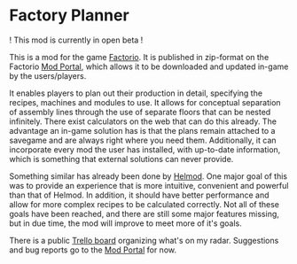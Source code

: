 # Factory Planner

! This mod is currently in open beta !

This is a mod for the game [Factorio](https://www.factorio.com). It is published in zip-format on the Factorio [Mod Portal](https://mods.factorio.com/), which allows it to be downloaded and updated in-game by the users/players.

It enables players to plan out their production in detail, specifying the recipes, machines and modules to use. It allows for conceptual separation of assembly lines through the use of separate floors that can be nested infinitely. There exist calculators on the web that can do this already. The advantage an in-game solution has is that the plans remain attached to a savegame and are always right where you need them. Additionally, it can incorporate every mod the user has installed, with up-to-date information, which is something that external solutions can never provide.

Something similar has already been done by [Helmod](https://mods.factorio.com/mod/helmod). One major goal of this was to provide an experience that is more intuitive, convenient and powerful than that of Helmod. In addition, it should have better performance and allow for more complex recipes to be calculated correctly. Not all of these goals have been reached, and there are still some major features missing, but in due time, the mod will improve to meet more of it's goals.

There is a public [Trello board](https://trello.com/b/0FP7eMlu/factory-planner) organizing what's on my radar. Suggestions and bug reports go to the [Mod Portal](https://mods.factorio.com/mod/factoryplanner/discussion) for now.
